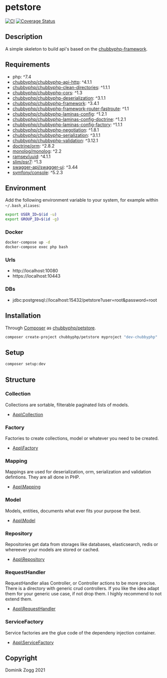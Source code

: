 # petstore

[![CI](https://github.com/chubbyphp/petstore/workflows/CI/badge.svg?branch=chubbyphp)](https://github.com/chubbyphp/petstore/actions?query=workflow%3ACI)
[![Coverage Status](https://coveralls.io/repos/github/chubbyphp/petstore/badge.svg?branch=chubbyphp)](https://coveralls.io/github/chubbyphp/petstore?branch=chubbyphp)

## Description

A simple skeleton to build api's based on the [chubbyphp-framework][1].

## Requirements

 * php: ^7.4
 * [chubbyphp/chubbyphp-api-http][2]: ^4.1.1
 * [chubbyphp/chubbyphp-clean-directories][3]: ^1.1.1
 * [chubbyphp/chubbyphp-cors][4]: ^1.3
 * [chubbyphp/chubbyphp-deserialization][5]: ^3.1.1
 * [chubbyphp/chubbyphp-framework][6]: ^3.4.1
 * [chubbyphp/chubbyphp-framework-router-fastroute][7]: ^1.1
 * [chubbyphp/chubbyphp-laminas-config][8]: ^1.2.1
 * [chubbyphp/chubbyphp-laminas-config-doctrine][9]: ^1.2.1
 * [chubbyphp/chubbyphp-laminas-config-factory][10]: ^1.1.1
 * [chubbyphp/chubbyphp-negotiation][11]: ^1.8.1
 * [chubbyphp/chubbyphp-serialization][12]: ^3.1.1
 * [chubbyphp/chubbyphp-validation][13]: ^3.12.1
 * [doctrine/orm][14]: ^2.8.2
 * [monolog/monolog][15]: ^2.2
 * [ramsey/uuid][16]: ^4.1.1
 * [slim/psr7][17]: ^1.3
 * [swagger-api/swagger-ui][18]: ^3.44
 * [symfony/console][19]: ^5.2.3

## Environment

Add the following environment variable to your system, for example within `~/.bash_aliases`:

```sh
export USER_ID=$(id -u)
export GROUP_ID=$(id -g)
```

### Docker

```sh
docker-compose up -d
docker-compose exec php bash
```

### Urls

* http://localhost:10080
* https://localhost:10443

### DBs

 * jdbc:postgresql://localhost:15432/petstore?user=root&password=root

## Installation

Through [Composer](http://getcomposer.org) as [chubbyphp/petstore][40].

```bash
composer create-project chubbyphp/petstore myproject "dev-chubbyphp"
```

## Setup

```sh
composer setup:dev
```

## Structure

### Collection

Collections are sortable, filterable paginated lists of models.

 * [App\Collection][60]

### Factory

Factories to create collections, model or whatever you need to be created.

 * [App\Factory][70]

### Mapping

Mappings are used for deserialization, orm, serialization and validation defintions. They are all done in PHP.

 * [App\Mapping][80]

### Model

Models, entities, documents what ever fits your purpose the best.

 * [App\Model][90]

### Repository

Repositories get data from storages like databases, elasticsearch, redis or whereever your models are stored or cached.

 * [App\Repository][100]

### RequestHandler

RequestHandler alias Controller, or Controller actions to be more precise.
There is a directory with generic crud controllers. If you like the idea adapt them for your generic use case, if not drop them.
I highly recommend to not extend them.

 * [App\RequestHandler][110]

### ServiceFactory

Service factories are the glue code of the dependeny injection container.

 * [App\ServiceFactory][120]

## Copyright

Dominik Zogg 2021

[1]: https://github.com/chubbyphp/chubbyphp-framework

[2]: https://packagist.org/packages/chubbyphp/chubbyphp-api-http
[3]: https://packagist.org/packages/chubbyphp/chubbyphp-clean-directories
[4]: https://packagist.org/packages/chubbyphp/chubbyphp-cors
[5]: https://packagist.org/packages/chubbyphp/chubbyphp-deserialization
[6]: https://packagist.org/packages/chubbyphp/chubbyphp-framework
[7]: https://packagist.org/packages/chubbyphp/chubbyphp-framework-router-fastroute
[8]: https://packagist.org/packages/chubbyphp/chubbyphp-laminas-config
[9]: https://packagist.org/packages/chubbyphp/chubbyphp-laminas-config-doctrine
[10]: https://packagist.org/packages/chubbyphp/chubbyphp-laminas-config-factory
[11]: https://packagist.org/packages/chubbyphp/chubbyphp-negotiation
[12]: https://packagist.org/packages/chubbyphp/chubbyphp-serialization
[13]: https://packagist.org/packages/chubbyphp/chubbyphp-validation
[14]: https://packagist.org/packages/doctrine/orm
[15]: https://packagist.org/packages/monolog/monolog
[16]: https://packagist.org/packages/ramsey/uuid
[17]: https://packagist.org/packages/slim/psr7
[18]: https://packagist.org/packages/swagger-api/swagger-ui
[19]: https://packagist.org/packages/symfony/console

[40]: https://packagist.org/packages/chubbyphp/petstore

[60]: src/Collection

[70]: src/Factory

[80]: src/Mapping

[90]: src/Model

[100]: src/Repository

[110]: src/RequestHandler

[120]: src/ServiceFactory
